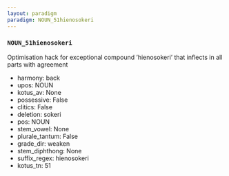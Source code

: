 ```yaml
---
layout: paradigm
paradigm: NOUN_51hienosokeri
---
```

### ` NOUN_51hienosokeri `

Optimisation hack for exceptional compound ’hienosokeri’ that inflects in all parts with agreement
* harmony: back
* upos: NOUN
* kotus_av: None
* possessive: False
* clitics: False
* deletion: sokeri
* pos: NOUN
* stem_vowel: None
* plurale_tantum: False
* grade_dir: weaken
* stem_diphthong: None
* suffix_regex: hienosokeri
* kotus_tn: 51
